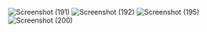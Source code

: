 ![Screenshot (191)](https://github.com/Asur-SujalShrestha/Dynamic-e-commerce-Website/assets/165811708/f49ba641-9062-4bc5-8dbc-6b58956345d3)
![Screenshot (192)](https://github.com/Asur-SujalShrestha/Dynamic-e-commerce-Website/assets/165811708/aeb98b83-f801-4664-b2f1-01ce63a05bfa)
![Screenshot (195)](https://github.com/Asur-SujalShrestha/Dynamic-e-commerce-Website/assets/165811708/7d3f14ad-8eaf-4adf-9d0f-d3a9aa2be64d)
![Screenshot (200)](https://github.com/Asur-SujalShrestha/Dynamic-e-commerce-Website/assets/165811708/3eb9017b-8310-470d-95c9-f72a0fea48d9)
